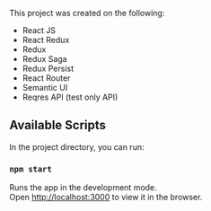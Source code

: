 This project was created on the following:
- React JS
- React Redux
- Redux
- Redux Saga
- Redux Persist
- React Router
- Semantic UI
- Reqres API (test only API)

## Available Scripts

In the project directory, you can run:

### `npm start`

Runs the app in the development mode.<br>
Open [http://localhost:3000](http://localhost:3000) to view it in the browser.

